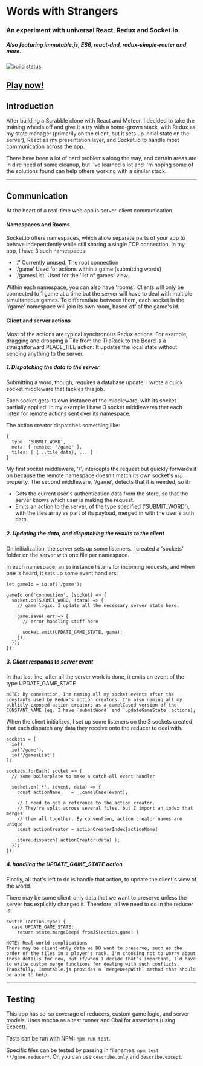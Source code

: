 # Words with Strangers
### An experiment with universal React, Redux and Socket.io.
##### Also featuring immutable.js, ES6, react-dnd, redux-simple-router and more.

[![build status](https://travis-ci.org/joshwcomeau/words-with-strangers-redux.svg)](https://travis-ci.org/joshwcomeau/words-with-strangers-redux)

## [Play now!](http://wordswithstrangers.ca/)


## Introduction
After building a Scrabble clone with React and Meteor, I decided to take the training wheels off and give it a try with a home-grown stack, with Redux as my state manager (primarily on the client, but it sets up initial state on the server), React as my presentation layer, and Socket.io to handle most communication across the app.

There have been a lot of hard problems along the way, and certain areas are in dire need of some cleanup, but I've learned a lot and I'm hoping some of the solutions found can help others working with a similar stack.

----------------


## Communication
At the heart of a real-time web app is server-client communication.

#### Namespaces and Rooms

Socket.io offers namespaces, which allow separate parts of your app to behave independently while still sharing a single TCP connection. In my app, I have 3 such namespaces:

  * '/'             Currently unused. The root connection
  * '/game'         Used for actions within a game (submitting words)
  * '/gamesList'    Used for the 'list of games' view.

Within each namespace, you can also have 'rooms'. Clients will only be connected to 1 game at a time but the server will have to deal with multiple simultaneous games. To differentiate between them, each socket in the '/game' namespace will join its own room, based off of the game's id.


#### Client and server actions

Most of the actions are typical synchronous Redux actions. For example, dragging and dropping a Tile from the TileRack to the Board is a straightforward PLACE_TILE action: It updates the local state without sending anything to the server.

##### 1. Dispatching the data to the server
Submitting a word, though, requires a database update. I wrote a quick socket middleware that tackles this job.

Each socket gets its own instance of the middleware, with its socket partially applied. In my example I have 3 socket middlewares that each listen for remote actions sent over its namespace.

The action creator dispatches something like:

```
{
  type: 'SUBMIT_WORD',
  meta: { remote: '/game' },
  tiles: [ {...tile data}, ... ]
}
```

My first socket middleware, '/', intercepts the request but quickly forwards it on because the remote namespace doesn't match its own socket's `nsp` property. The second middleware, '/game', detects that it is needed, so it:

  * Gets the current user's authentication data from the store, so that the server knows which user is making the request.
  * Emits an action to the server, of the type specified ('SUBMIT_WORD'), with the tiles array as part of its payload, merged in with the user's auth data.

##### 2. Updating the data, and dispatching the results to the client
On initialization, the server sets up some listeners. I created a 'sockets' folder on the server with one file per namespace.

In each namespace, an `io` instance listens for incoming requests, and when one is heard, it sets up some event handlers:

```
let gameIo = io.of('/game');

gameIo.on('connection', (socket) => {
  socket.on(SUBMIT_WORD, (data) => {
    // game logic. I update all the necessary server state here.

    game.save( err => {
      // error handling stuff here

      socket.emit(UPDATE_GAME_STATE, game);
    });
  });
});

```

##### 3. Client responds to server event
In that last line, after all the server work is done, it emits an event of the type UPDATE_GAME_STATE

    NOTE: By convention, I'm naming all my socket events after the constants used by Redux's action creators. I'm also naming all my publicly-exposed action creators as a camelCased version of the CONSTANT_NAME (eg. I have `submitWord` and `updateGameState` actions);

When the client initializes, I set up some listeners on the 3 sockets created, that each dispatch any data they receive onto the reducer to deal with.

```
sockets = [
  io(),
  io('/game'),
  io('/gamesList')
];

sockets.forEach( socket => {
  // some boilerplate to make a catch-all event handler

  socket.on('*', (event, data) => {
    const actionName    = _.camelCase(event);

    // I need to get a reference to the action creator.
    // They're split across several files, but I import an index that merges
    // them all together. By convention, action creator names are unique.
    const actionCreator = actionCreatorIndex[actionName]

    store.dispatch( actionCreator(data) );
  });
});
```

##### 4. handling the UPDATE_GAME_STATE action

Finally, all that's left to do is handle that action, to update the client's view of the world.

There may be some client-only data that we want to preserve unless the server has explicitly changed it. Therefore, all we need to do in the reducer is:

```
switch (action.type) {
  case UPDATE_GAME_STATE:
    return state.mergeDeep( fromJS(action.game) )
```

    NOTE: Real-world complications
    There may be client-only data we DO want to preserve, such as the order of the tiles in a player's rack. I'm choosing not to worry about these details for now, but if/when I decide that's important, I'd have to write custom merge functions for dealing with such conflicts. Thankfully, Immutable.js provides a `mergeDeepWith` method that should be able to help.



----------------

## Testing

This app has so-so coverage of reducers, custom game logic, and server models. Uses mocha as a test runner and Chai for assertions (using Expect).

Tests can be run with NPM: `npm run test`.

Specific files can be tested by passing in filenames: `npm test **/game.reducer*`. Or, you can use `describe.only` and `describe.except`.

